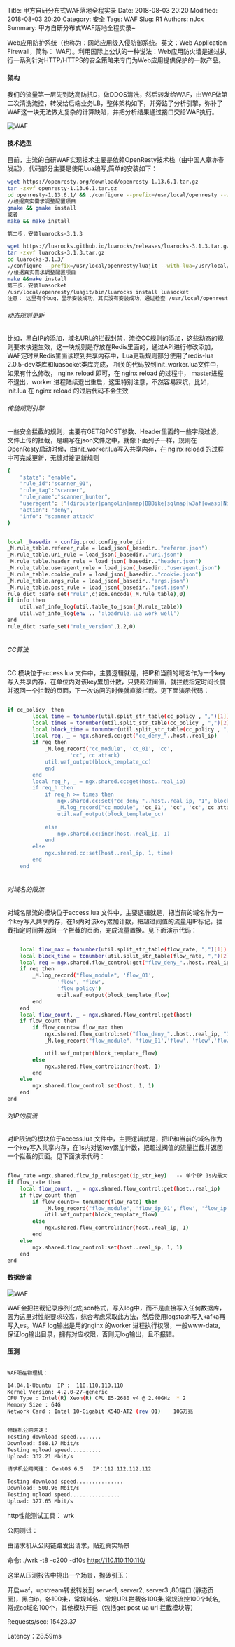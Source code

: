 Title: 甲方自研分布式WAF落地全程实录
Date: 2018-08-03 20:20
Modified: 2018-08-03 20:20
Category: 安全
Tags: WAF
Slug: R1 
Authors: nJcx
Summary: 甲方自研分布式WAF落地全程实录~


Web应用防护系统（也称为：网站应用级入侵防御系统。英文：Web Application Firewall，简称： WAF）。利用国际上公认的一种说法：Web应用防火墙是通过执行一系列针对HTTP/HTTPS的安全策略来专门为Web应用提供保护的一款产品。

#### 架构

我们的流量第一层先到达高防抗D，做DDOS清洗，然后转发给WAF，由WAF做第二次清洗流控，转发给后端业务LB，整体架构如下，并旁路了分析引擎，弥补了WAF这一块无法做太复杂的计算缺陷，并把分析结果通过接口交给WAF执行。

![WAF](../images/WechatIMG9.jpeg)


#### 技术选型

目前，主流的自研WAF实现技术主要是依赖OpenResty技术栈（由中国人章亦春发起），代码部分主要是使用Lua编写,简单的安装如下：

```bash
wget https://openresty.org/download/openresty-1.13.6.1.tar.gz
tar -zxvf openresty-1.13.6.1.tar.gz
cd openresty-1.13.6.1/ && ./configure --prefix=/usr/local/openresty --with-pcre-jit --with-http_iconv_module  --with-http_gunzip_module --with-http_auth_request_module  --with-http_stub_status_module   --with-http_gzip_static_module
//根据真实需求调整配置项目
gmake && gmake install
或者
make && make install

第二步，安装luarocks-3.1.3

wget https://luarocks.github.io/luarocks/releases/luarocks-3.1.3.tar.gz
tar -zxvf luarocks-3.1.3.tar.gz 
cd luarocks-3.1.3/
./configure --prefix=/usr/local/openresty/luajit --with-lua=/usr/local/openresty/luajit/ --lua-suffix=jit  --with-lua-include=/usr/local/openresty/luajit/include/luajit-2.1 
//根据真实需求调整配置项目
make &&make install
第三步，安装luasocket
/usr/local/openresty/luajit/bin/luarocks install luasocket                                                                                                                                                                                  //根据真实环境调整目录
注意： 这里有个bug，显示安装成功，其实没有安装成功，通过检查 /usr/local/openresty/luajit/lib/lua/5.1  目录下面，有没有mime  socket 目录来确定是否安装成功，否则再次执行安装步骤三，直到安装成功

``` 

###### 动态规则更新

比如，黑白IP的添加，域名URL的拦截封禁，流控CC规则的添加，这些动态的规则要求快速生效，这一块规则是存放在Redis里面的，通过API进行修改添加，WAF定时从Redis里面读取到共享内存中，Lua更新规则部分使用了redis-lua 2.0.5-dev类库和luasocket类库完成， 相关的代码放到init_worker.lua文件中， 如果有什么修改， nginx reload 即可，在 nginx reload 的过程中， master进程不退出，worker 进程陆续退出重启，这里特别注意，不然容易踩坑，比如，init.lua 在 nginx reload 的过后代码不会生效

###### 传统规则引擎

一些安全拦截的规则，主要有GET和POST参数、Header里面的一些字段过滤，文件上传的拦截，是编写在json文件之中，就像下面列子一样，规则在OpenResty启动时候，由init_worker.lua写入共享内存，在 nginx reload 的过程中可完成更新，无缝对接更新规则

```bash
{
	"state": "enable",
	"rule_id":"scanner_01",
	"rule_tag":"scanner",
	"rule_name":"scanner_hunter",
	"useragent": ["(dirbuster|pangolin|nmap|BBBike|sqlmap|w3af|owasp|Nikto|apachebench)","jios"],
	"action": "deny",
	"info": "scanner attack"
}

```


```bash

local _basedir = config.prod.config_rule_dir
_M.rule_table.referer_rule = load_json(_basedir.."referer.json")
_M.rule_table.uri_rule = load_json(_basedir.."uri.json")
_M.rule_table.header_rule = load_json(_basedir.."header.json")
_M.rule_table.useragent_rule = load_json(_basedir.."useragent.json")
_M.rule_table.cookie_rule = load_json(_basedir.."cookie.json")
_M.rule_table.args_rule = load_json(_basedir.."args.json")
_M.rule_table.post_rule = load_json(_basedir.."post.json")
rule_dict :safe_set("rule",cjson.encode(_M.rule_table),0)
if info then
    util.waf_info_log(util.table_to_json(_M.rule_table))
    util.waf_info_log(env .. ':loadrule.lua work well')
end
rule_dict :safe_set("rule_version",1.2,0)
           
```


###### CC算法

CC 模块位于access.lua 文件中，主要逻辑就是，把IP和当前的域名作为一个key写入共享内存，在单位内对该key累加计数，只要超过阀值，就拦截指定时间长度并返回一个拦截的页面，下一次访问的时候就直接拦截。见下面演示代码：

```bash

if cc_policy  then
        local time = tonumber(util.split_str_table(cc_policy , ",")[1])   -- 单位时间
        local times = tonumber(util.split_str_table(cc_policy , ",")[2])  -- 请求次数
        local block_time = tonumber(util.split_str_table(cc_policy , ",")[3])  -- 封禁时间
        local req, _ = ngx.shared.cc:get("cc_deny_"..host..real_ip)
        if req then
            _M.log_record("cc_module", 'cc_01', 'cc',
                    'cc','cc attack)
            util.waf_output(block_template_cc)
            end
        end
        local req_h, _ = ngx.shared.cc:get(host..real_ip)
        if req_h then
            if req_h >= times then
                ngx.shared.cc:set("cc_deny_"..host..real_ip, "1", block_time*60)
                _M.log_record("cc_module", 'cc_01', 'cc', 'cc','cc attack')
                util.waf_output(block_template_cc)
  
            else
                ngx.shared.cc:incr(host..real_ip, 1)
            end
        else
            ngx.shared.cc:set(host..real_ip, 1, time)
        end
    end
    
```

###### 对域名的限流

对域名限流的模块位于access.lua 文件中，主要逻辑就是，把当前的域名作为一个key写入共享内存，在1s内对该key累加计数，把超过阀值的流量用IP标记，拦截指定时间并返回一个拦截的页面，完成流量置换。见下面演示代码：

```bash

    local flow_max = tonumber(util.split_str_table(flow_rate, ",")[1])    -- qps
    local block_time = tonumber(util.split_str_table(flow_rate, ",")[2])  -- 拦截时间
    local req = ngx.shared.flow_control:get("flow_deny_"..host..real_ip)
    if req then
        _M.log_record("flow_module", 'flow_01',
                'flow', 'flow',
                'flow policy')
                util.waf_output(block_template_flow)
        end
    end
    local flow_count, _ = ngx.shared.flow_control:get(host)
    if flow_count then
        if flow_count>= flow_max then
            ngx.shared.flow_control:set("flow_deny_"..host..real_ip, "1", block_time*60)
            _M.log_record("flow_module", 'flow_01','flow', 'flow','flow policy')

            util.waf_output(block_template_flow)
        else
            ngx.shared.flow_control:incr(host, 1)
        end
    else
        ngx.shared.flow_control:set(host, 1, 1)
    end
end

```
 
###### 对IP的限流 

对IP限流的模块位于access.lua 文件中，主要逻辑就是，把IP和当前的域名作为一个key写入共享内存，在1s内对该key累加计数，把超过阀值的流量拦截并返回一个拦截的页面。见下面演示代码：

```bash

flow_rate =ngx.shared.flow_ip_rules:get(ip_str_key)   -- 单个IP 1s内最大请求数
if flow_rate then
    local flow_count, _ = ngx.shared.flow_control:get(host..real_ip)
    if flow_count then
        if flow_count>= tonumber(flow_rate) then
            _M.log_record("flow_module", 'flow_ip_01','flow', 'flow_ip','flow policy')
            util.waf_output(block_template_flow)
        else
            ngx.shared.flow_control:incr(host..real_ip, 1)
        end
    else
        ngx.shared.flow_control:set(host..real_ip, 1, 1)
    end
end

```


#### 数据传输


![WAF](../images/WechatIMG7.jpeg)

WAF会把拦截记录序列化成json格式，写入log中，而不是直接写入任何数据库，因为这里对性能要求较高，综合考虑采取此方法，然后使用logstash写入kafka再写入es。WAF log输出是用的nginx 的worker 进程执行权限，一般www-data, 保证log输出目录，拥有对应权限，否则无log输出，且不报错。


#### 压测


```bash

WAF所在物理机：

14.04.1-Ubuntu  IP :  110.110.110.110
Kernel Version: 4.2.0-27-generic
CPU Type : Intel(R) Xeon(R) CPU E5-2680 v4 @ 2.40GHz  * 2
Memory Size : 64G
Network Card : Intel 10-Gigabit X540-AT2 (rev 01)    10G万兆


物理机公网网速：
Testing download speed........
Download: 588.17 Mbit/s
Testing upload speed..........
Upload: 332.21 Mbit/s

请求机公网网速： CentOS 6.5   IP：112.112.112.112

Testing download speed...............
Download: 500.96 Mbit/s
Testing upload speed................
Upload: 327.65 Mbit/s

```

http性能测试工具：  wrk

公网测试：

由请求机从公网链路发出请求，贴近真实场景
 
命令: ./wrk -t8 -c200 -d10s   http://110.110.110.110/

这里从压测报告中挑出一个场景，抛砖引玉：

开启waf，upstream转发转发到 server1, server2, server3 ,80端口 (静态页面)，黑白ip，各100条，常规域名、常规URL拦截各100条,常规流控100个域名, 常规cc域名100个，其他模块开启（包括get post ua url 拦截模块等）

Requests/sec:  15423.37

Latency：28.59ms